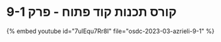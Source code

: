 # קורס תכנות קוד פתוח - פרק 9-1

{% embed youtube id="7ulEqu7Rr8I" file="osdc-2023-03-azrieli-9-1" %}



